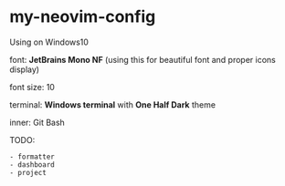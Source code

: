 # my-neovim-config

Using on Windows10

font: **JetBrains Mono NF** (using this for beautiful font and proper icons
display)

font size: 10

terminal: **Windows terminal** with **One Half Dark** theme

inner: Git Bash

TODO:

    - formatter
    - dashboard
    - project

